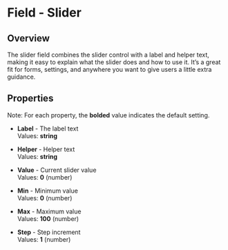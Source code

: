 # Field - Slider

## Overview
The slider field combines the slider control with a label and helper text, making it easy to explain what the slider does and how to use it. It’s a great fit for forms, settings, and anywhere you want to give users a little extra guidance.

## Properties
Note: For each property, the **bolded** value indicates the default setting.

- **Label** - The label text  
  Values: **string**

- **Helper** - Helper text  
  Values: **string**

- **Value** - Current slider value  
  Values: **0** (number)

- **Min** - Minimum value  
  Values: **0** (number)

- **Max** - Maximum value  
  Values: **100** (number)

- **Step** - Step increment  
  Values: **1** (number)
